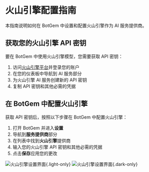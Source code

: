 # 火山引擎配置指南

本指南说明如何在 BotGem 中设置和配置火山引擎作为 AI 服务提供商。

## 获取您的火山引擎 API 密钥

要在 BotGem 中使用火山引擎模型，您需要获取 API 密钥：

1. 访问[火山引擎平台](https://www.volcengine.com/)并登录您的账户
2. 在您的仪表板中导航到 AI 服务部分
3. 为火山引擎 AI 服务创建新的 API 密钥
4. 复制 API 密钥和其他必需的凭据

## 在 BotGem 中配置火山引擎

获取 API 密钥后，按照以下步骤在 BotGem 中配置火山引擎：

1. 打开 BotGem 并进入**设置**
2. 导航到**服务提供商**部分
3. 在列表中找到**火山引擎**提供商
4. 输入您的火山引擎 API 密钥和其他必需的凭据
5. 点击**保存**应用您的更改

![火山引擎设置界面](/volcengine.png){.light-only}
![火山引擎设置界面](/volcengine-dark.png){.dark-only}
